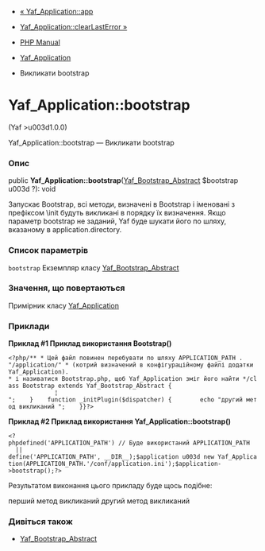 - [« Yaf_Application::app](yaf-application.app.md)
- [Yaf_Application::clearLastError
»](yaf-application.clearlasterror.md)

- [PHP Manual](index.md)
- [Yaf_Application](class.yaf-application.md)
- Викликати bootstrap

# Yaf_Application::bootstrap

(Yaf \>u003d1.0.0)

Yaf_Application::bootstrap — Викликати bootstrap

### Опис

public
**Yaf_Application::bootstrap**([Yaf_Bootstrap_Abstract](class.yaf-bootstrap-abstract.md)
$bootstrap u003d ?): void

Запускає Bootstrap, всі методи, визначені в Bootstrap і іменовані з
префіксом \init будуть викликані в порядку їх визначення. Якщо параметр
bootstrap не заданий, Yaf буде шукати його по шляху, вказаному в
application.directory.

### Список параметрів

`bootstrap`
Екземпляр класу
[Yaf_Bootstrap_Abstract](class.yaf-bootstrap-abstract.md)

### Значення, що повертаються

Примірник класу [Yaf_Application](class.yaf-application.md)

### Приклади

**Приклад #1 Приклад використання **Bootstrap()****

` <?php/** * Цей файл повинен перебувати по шляху APPLICATION_PATH . "/application/" * (котрий визначений в конфігураційному файлі додатки Yaf_Application). * і називатися Bootstrap.php, щоб Yaf_Application зміг його найти */class Bootstrap extends Yaf_Bootstrap_Abstract {                                     ¦    
";    }    function _initPlugin($dispatcher) {        echo "другий метод викликаний
";    }}?> `

**Приклад #2 Приклад використання **Yaf_Application::bootstrap()****

` <?phpdefined('APPLICATION_PATH') // Буде використаний APPLICATION_PATH    || define('APPLICATION_PATH', __DIR__);$application u003d new Yaf_Application(APPLICATION_PATH.'/conf/application.ini');$application->bootstrap();?> `

Результатом виконання цього прикладу буде щось подібне:

перший метод викликаний
другий метод викликаний

### Дивіться також

- [Yaf_Bootstrap_Abstract](class.yaf-bootstrap-abstract.md)
